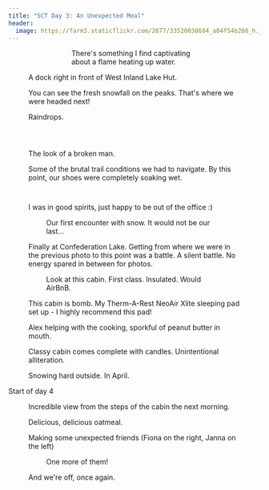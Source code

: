 ```yaml
---
title: "SCT Day 3: An Unexpected Meal"
header:
  image: https://farm3.staticflickr.com/2877/33520038694_a04f54b208_h.jpg
---
```

<figure style="width: 50%; margin: auto;"> 
  <img data-original="https://farm3.staticflickr.com/2827/33989673330_eb39217d1c_h.jpg" data-action="zoom" class="inline-image"/>
  <figcaption>There's something I find captivating about a flame heating up water.</figcaption>
</figure>
<figure> 
  <img data-original="https://farm3.staticflickr.com/2889/33563783943_f45276295a_h.jpg" data-action="zoom" class="inline-image"/>
  <figcaption>A dock right in front of West Inland Lake Hut.</figcaption>
</figure>
<figure> 
  <img data-original="https://farm3.staticflickr.com/2884/34374139025_424f415cda_h.jpg" data-action="zoom" class="inline-image"/>
  <figcaption>You can see the fresh snowfall on the peaks. That's where we were headed next!</figcaption>
</figure>
<figure> 
  <img data-original="https://farm3.staticflickr.com/2890/34215743862_dbdc28de91_h.jpg" data-action="zoom" class="inline-image"/>
  <figcaption>Raindrops.</figcaption>
</figure>
<figure> 
  <img data-original="https://farm3.staticflickr.com/2881/34374139385_8a089843fd_h.jpg" data-action="zoom" class="inline-image"/>
</figure>
<figure> 
  <img data-original="https://farm5.staticflickr.com/4170/34374139435_a587ebd540_h.jpg" data-action="zoom" class="inline-image"/>
</figure>
<figure> 
  <img data-original="https://farm3.staticflickr.com/2848/34332771286_b85ff5680c_h.jpg" data-action="zoom" class="inline-image"/>
</figure>
<figure> 
  <img data-original="https://farm3.staticflickr.com/2805/33521596044_14ac1a5dbc_h.jpg" data-action="zoom" class="inline-image"/>
  <figcaption>The look of a broken man.</figcaption>
</figure>
<figure> 
  <img data-original="https://farm3.staticflickr.com/2839/33979313190_de09d77098_h.jpg" data-action="zoom" class="inline-image"/>
  <figcaption>Some of the brutal trail conditions we had to navigate. By this point, our shoes were completely soaking wet.</figcaption>
</figure>
<figure style="width: 70%; margin: auto;"> 
  <img data-original="https://farm3.staticflickr.com/2864/34232818681_f9a127bdd0_h.jpg" data-action="zoom" class="inline-image"/>
</figure>
<figure> 
  <img data-original="https://farm5.staticflickr.com/4158/33553016533_797b32178a_h.jpg" data-action="zoom" class="inline-image"/>
</figure>
<figure> 
  <img data-original="https://farm5.staticflickr.com/4181/34232829061_7c4516dae3_h.jpg" data-action="zoom" class="inline-image"/>
  <figcaption>I was in good spirits, just happy to be out of the office :)</figcaption>
</figure>
<figure style="width: 70%; margin: auto;"> 
  <img data-original="https://farm5.staticflickr.com/4174/33553016183_875d9f8a15_h.jpg" data-action="zoom" class="inline-image"/>
  <figcaption>Our first encounter with snow. It would not be our last...</figcaption>
</figure>
<figure> 
  <img data-original="https://farm3.staticflickr.com/2863/34232828401_dfb6f398f1_h.jpg" data-action="zoom" class="inline-image"/>
  <figcaption>Finally at Confederation Lake. Getting from where we were in the previous photo to this point was a battle. A silent battle. No energy spared in between for photos.</figcaption>
</figure>
<figure style="width: 70%; margin: auto;"> 
  <img data-original="https://farm5.staticflickr.com/4163/33979312830_b764d8ceb0_h.jpg" data-action="zoom" class="inline-image"/>
  <figcaption>Look at this cabin. First class. Insulated. Would AirBnB.</figcaption>
</figure>
<figure> 
  <img data-original="https://farm3.staticflickr.com/2855/33553015453_e1ec03b91b_h.jpg" data-action="zoom" class="inline-image"/>
  <figcaption>This cabin is bomb. My Therm-A-Rest NeoAir Xlite sleeping pad set up - I highly recommend this pad!</figcaption>
</figure>
<figure> 
  <img data-original="https://farm3.staticflickr.com/2877/34363695735_342f0568bb_h.jpg" data-action="zoom" class="inline-image"/>
  <figcaption>Alex helping with the cooking, sporkful of peanut butter in mouth.</figcaption>
</figure>
<figure> 
  <img data-original="https://farm5.staticflickr.com/4191/34363702165_fd18ef86bd_h.jpg" data-action="zoom" class="inline-image"/>
  <figcaption>Classy cabin comes complete with candles. Unintentional alliteration.</figcaption>
</figure>
<figure> 
  <img data-original="https://farm3.staticflickr.com/2887/33979312760_9d42206ab5_h.jpg" data-action="zoom" class="inline-image"/>
  <figcaption>Snowing hard outside. In April.</figcaption>
</figure>

Start of day 4

<figure> 
  <img data-original="https://farm3.staticflickr.com/2847/34363701935_5f4b99014b_h.jpg" data-action="zoom" class="inline-image"/>
  <figcaption>Incredible view from the steps of the cabin the next morning.</figcaption>
</figure>
<figure> 
  <img data-original="https://farm3.staticflickr.com/2873/34322271476_f06cddc006_h.jpg" data-action="zoom" class="inline-image"/>
  <figcaption>Delicious, delicious oatmeal.</figcaption>
</figure>
<figure> 
  <img data-original="https://farm5.staticflickr.com/4159/33553015133_38b217f4f8_h.jpg" data-action="zoom" class="inline-image"/>
  <figcaption>Making some unexpected friends (Fiona on the right, Janna on the left)</figcaption>
</figure>
<figure style="width: 70%; margin: auto;"> 
  <img data-original="https://farm3.staticflickr.com/2861/33553014793_5d10edcc5d_h.jpg" data-action="zoom" class="inline-image"/>
  <figcaption>One more of them!</figcaption>
</figure>
<figure> 
  <img data-original="https://farm3.staticflickr.com/2813/34363701095_ce8e99a3db_h.jpg" data-action="zoom" class="inline-image"/>
  <figcaption>And we're off, once again.</figcaption>
</figure>

